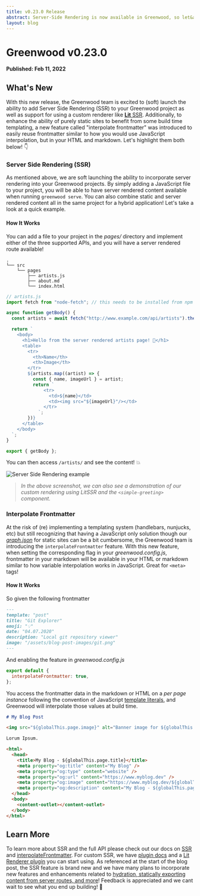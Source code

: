 ```yaml
---
title: v0.23.0 Release
abstract: Server-Side Rendering is now available in Greenwood, so let&apos;s talk all about it.
layout: blog
---
```


# Greenwood v0.23.0

**Published: Feb 11, 2022**

## What's New

With this new release, the Greenwood team is excited to (soft) launch the ability to add Server Side Rendering (SSR) to your Greenwood project as well as support for using a custom renderer like [**Lit** SSR](https://www.npmjs.com/package/@lit-labs/ssr). Additionally, to enhance the ability of purely static sites to benefit from some build time templating, a new feature called "interpolate frontmatter" was introduced to easily reuse frontmatter similar to how you would use JavaScript interpolation, but in your HTML and markdown. Let's highlight them both below! 👇

### Server Side Rendering (SSR)

As mentioned above, we are soft launching the ability to incorporate server rendering into your Greenwood projects. By simply adding a JavaScript file to your project, you will be able to have server rendered content available when running `greenwood serve`. You can also combine static and server rendered content all in the same project for a hybrid application! Let's take a look at a quick example.

#### How It Works

You can add a file to your project in the _pages/_ directory and implement either of the three supported APIs, and you will have a server rendered route available!

```shell
.
└── src
    └── pages
        ├── artists.js
        ├── about.md
        └── index.html
```

```js
// artists.js
import fetch from "node-fetch"; // this needs to be installed from npm

async function getBody() {
  const artists = await fetch("http://www.example.com/api/artists").then((resp) => resp.json());

  return `
    <body>
      <h1>Hello from the server rendered artists page! 👋</h1>
      <table>
        <tr>
          <th>Name</th>
          <th>Image</th>
        </tr>
        ${artists.map((artist) => {
          const { name, imageUrl } = artist;
          return `
              <tr>
                <td>${name}</td>
                <td><img src="${imageUrl}"/></td>
              </tr>
            `;
        })}
      </table>
    </body>
  `;
}

export { getBody };
```

You can then access `/artists/` and see the content! 💥

![Server Side Rendering example](/assets/blog-images/ssr.webp)

> _In the above screenshot, we can also see a demonstration of our custom rendering using LitSSR and the `<simple-greeting>` component._

### Interpolate Frontmatter

At the risk of (re) implementing a templating system (handlebars, nunjucks, etc) but still recognizing that having a JavaScript only solution though our [_graph.json_](/docs/data/) for static sites can be a bit cumbersome, the Greenwood team is introducing the `interpolateFrontmatter` feature. With this new feature, when setting the corresponding flag in your _greenwood.config.js_, frontmatter in your markdown will be available in your HTML or markdown similar to how variable interpolation works in JavaScript. Great for `<meta>` tags!

#### How It Works

So given the following frontmatter

```md
---
template: "post"
title: "Git Explorer"
emoji: "💡"
date: "04.07.2020"
description: "Local git repository viewer"
image: "/assets/blog-post-images/git.png"
---
```

And enabling the feature in _greenwood.config.js_

```js
export default {
  interpolateFrontmatter: true,
};
```

You access the frontmatter data in the markdown or HTML on a _per page instance_ following the convention of JavaScript [template literals](https://developer.mozilla.org/en-US/docs/Web/JavaScript/Reference/Template_literals), and Greenwood will interpolate those values at build time.

```md
# My Blog Post

<img src="${globalThis.page.image}" alt="Banner image for ${globalThis.page.description}">

Lorum Ipsum.
```

```html
<html>
  <head>
    <title>My Blog - ${globalThis.page.title}</title>
    <meta property="og:title" content="My Blog" />
    <meta property="og:type" content="website" />
    <meta property="og:url" content="https://www.myblog.dev" />
    <meta property="og:image" content="https://www.myblog.dev/${globalThis.page.image}" />
    <meta property="og:description" content="My Blog - ${globalThis.page.description}" />
  </head>
  <body>
    <content-outlet></content-outlet>
  </body>
</html>
```

## Learn More

To learn more about SSR and the full API please check out our docs on [SSR](/docs/server-rendering/) and [interpolateFrontmatter](/docs/config#interpolateFrontmatter). For custom SSR, we have [plugin docs](/plugins/renderer/) and a [Lit Renderer plugin](https://github.com/ProjectEvergreen/greenwood/tree/master/packages/plugin-renderer-lit) you can start using. As referenced at the start of the blog post, the SSR feature is brand new and we have many plans to incorporate new features and enhancements related to [hydration, statically exporting content from server routes, and more](https://github.com/ProjectEvergreen/greenwood/issues?q=is%3Aissue+is%3Aopen+label%3Assr)! Feedback is appreciated and we cant wait to see what you end up building! 🙏
